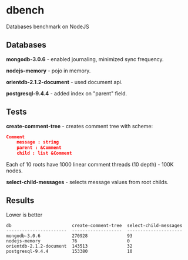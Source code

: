 # dbench
Databases benchmark on NodeJS

## Databases

**mongodb-3.0.6** - enabled journaling, minimized sync frequency.

**nodejs-memory** - pojo in memory.

**orientdb-2.1.2-document** - used document api. 

**postgresql-9.4.4** - added index on "parent" field.

## Tests

**create-comment-tree** - creates comment tree with scheme:

```json
Comment
	message : string
	parent : &Comment
	child : list &Comment
```

Each of 10 roots have 1000 linear comment threads (10 depth) - 100K nodes.

**select-child-messages** - selects message values from root childs. 

## Results

Lower is better

```
db                       create-comment-tree  select-child-messages
-----------------------  -------------------  ---------------------
mongodb-3.0.6            270928               93
nodejs-memory            76                   0
orientdb-2.1.2-document  143513               32
postgresql-9.4.4         153380               10
```
